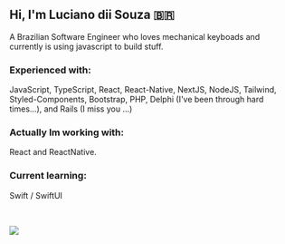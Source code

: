 ## Hi, I'm Luciano dii Souza 🇧🇷 
A Brazilian Software Engineer who loves mechanical keyboads and currently is using javascript to build stuff.

### Experienced with:
JavaScript, TypeScript, React, React-Native, NextJS, NodeJS, Tailwind, Styled-Components, Bootstrap, PHP, Delphi (I've been through hard times...), and Rails (I miss you ...)

### Actually Im working with: 
React and ReactNative.

### Current learning: 
Swift / SwiftUI

<br />

![](https://komarev.com/ghpvc/?username=lucianodiisouza&color=79b8ff)

